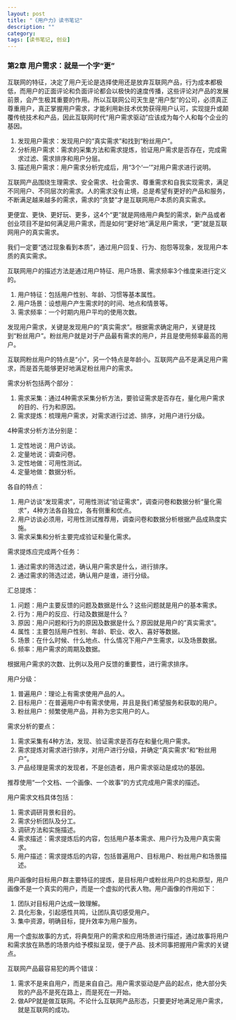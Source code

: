 ```yaml
---
layout: post
title: "《用户力》读书笔记"
description: ""
category: 
tags: [读书笔记, 创业]
---
```


### 第2章 用户需求：就是一个字“更”

互联网的特征，决定了用户无论是选择使用还是放弃互联网产品，行为成本都极低，而用户的正面评论和负面评论都会以极快的速度传播，这些评论对产品的发展前景，会产生极其重要的作用。所以互联网公司天生是“用户型”的公司，必须真正尊重用户，真正掌握用户需求，才能利用新技术优势获得用户认可，实现提升或颠覆传统技术和产品，因此互联网时代“用户需求驱动”应该成为每个人和每个企业的基因。

1. 发现用户需求：发现用户的“真实需求”和找到“粉丝用户”。
2. 分析用户需求：需求的采集方法和需求提炼，验证用户需求是否存在，完成需求过滤、需求排序和用户分层。
3. 描述用户需求：用户需求分析完成后，用“3个‘一’”对用户需求进行说明。

互联网产品围绕生理需求、安全需求、社会需求、尊重需求和自我实现需求，满足不同用户、不同层次的需求。人的需求没有止境，总是希望有更好的产品和服务，不断满足越来越多的需求，需求的“贪婪”才是互联网用户本质的真实需求。

更便宜、更快、更好玩、更多，这4个“更”就是网络用户典型的需求，新产品或者创业项目不是如何满足用户需求，而是如何“更好地”满足用户需求，“更”就是互联网用户的真实需求。

我们一定要“透过现象看到本质”，通过用户回复、行为、抱怨等现象，发现用户本质的真实需求。

互联网用户的描述方法是通过用户特征、用户场景、需求频率3个维度来进行定义的。

1. 用户特征：包括用户性别、年龄、习惯等基本属性。
2. 用户场景：设想用户产生需求时的时间、地点和情景等。
3. 需求频率：一个时期内用户平均的使用次数。

发现用户需求，关键是发现用户的“真实需求”。根据需求确定用户，关键是找到“粉丝用户”。粉丝用户就是对于产品最有需求的用户，并且是使用频率最高的用户。

互联网粉丝用户的特点是“小”，另一个特点是年龄小。互联网产品不是满足用户需求，而是首先能够更好地满足粉丝用户的需求。

需求分析包括两个部分：

1. 需求采集：通过4种需求采集分析方法，要验证需求是否存在，量化用户需求的目的、行为和原因。
2. 需求提炼：梳理用户需求，对需求进行过滤、排序，对用户进行分级。

4种需求分析方法分别是：

1. 定性地说：用户访谈。
2. 定量地说：调查问卷。
3. 定性地做：可用性测试。
4. 定量地做：数据分析。

各自的特点：

1. 用户访谈“发现需求”，可用性测试“验证需求”，调查问卷和数据分析“量化需求”，4种方法各自独立，各有侧重和优点。
2. 用户访谈必须用，可用性测试推荐用，调查问卷和数据分析根据产品成熟度实施。
3. 需求采集和分析主要完成验证和量化需求。

需求提炼应完成两个任务：

1. 通过需求的筛选过滤，确认用户需求是什么，进行排序。
2. 通过需求的筛选过滤，确认用户是谁，进行分级。

汇总提炼：

1. 问题：用户主要反馈的问题及数据是什么？这些问题就是用户的基本需求。
2. 行为：用户的反应、行动及数据是什么？
3. 原因：用户问题和行为的原因及数据是什么？原因就是用户的”真实需求“。
4. 属性：主要包括用户性别、年龄、职业、收入、喜好等数据。
5. 场景：在什么时候、什么地点、什么情况下用户产生需求，以及场景数据。
6. 频率：用户需求的周期及数据。

根据用户需求的次数、比例以及用户反馈的重要性，进行需求排序。

用户分级：

1. 普遍用户：理论上有需求使用产品的人。
2. 目标用户：在普遍用户中有需求使用，并且是我们希望服务和获取的用户。
3. 粉丝用户：频繁使用产品，并称为忠实用户的人。

需求分析的要点：

1. 需求采集有4种方法，发现、验证需求是否存在和量化用户需求。
2. 需求提炼对需求进行排序，对用户进行分级，并确定“真实需求”和“粉丝用户”。
3. 产品经理是需求的发现者，不是创造者，用户需求驱动是成功的基因。

推荐使用“一个文档、一个画像、一个故事”的方式完成用户需求的描述。

用户需求文档具体包括：

1. 需求调研背景和目的。
2. 需求分析团队及分工。
3. 调研方法和实施描述。
4. 需求描述：需求提炼后的内容，包括用户基本需求、用户行为及用户真实需求。
5. 用户描述：需求提炼后的内容，包括普遍用户、目标用户、粉丝用户和场景描述。

用户画像时目标用户群主要特征的提炼，是目标用户或粉丝用户的总和原型，用户画像不是一个真实的用户，而是一个虚拟的代表人物。用户画像的作用如下：

1. 团队对目标用户达成一致理解。
2. 具化形象，引起感性共鸣，让团队真切感受用户。
3. 集中资源，明确目标，提升效率为用户服务。

用一个虚拟故事的方式，将典型用户的需求和应用场景进行描述，通过故事将用户和需求放在熟悉的场景内给予模拟呈现，便于产品、技术同事把握用户需求的关键点。

互联网产品最容易犯的两个错误：

1. 需求不是来自用户，而是来自自己。用户需求驱动是产品的起点，绝大部分失败的产品不是死在路上，而是死在一开始。
2. 做APP就是做互联网。不论什么互联网产品形态，只要更好地满足用户需求，就是互联网的成功。
